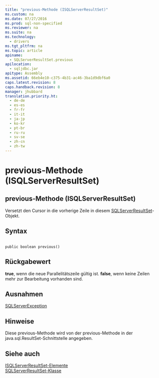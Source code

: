 ```yaml
---
title: "previous-Methode (ISQLServerResultSet)"
ms.custom: na
ms.date: 07/27/2016
ms.prod: sql-non-specified
ms.reviewer: na
ms.suite: na
ms.technology: 
  - drivers
ms.tgt_pltfrm: na
ms.topic: article
apiname: 
  - SQLServerResultSet.previous
apilocation: 
  - sqljdbc.jar
apitype: Assembly
ms.assetid: 66eb4e10-c375-4b31-ac46-3ba1d9dbf6a0
caps.latest.revision: 8
caps.handback.revision: 8
manager: jhubbard
translation.priority.ht: 
  - de-de
  - es-es
  - fr-fr
  - it-it
  - ja-jp
  - ko-kr
  - pt-br
  - ru-ru
  - sv-se
  - zh-cn
  - zh-tw
---
```

# previous-Methode (ISQLServerResultSet)
    
## previous\-Methode \(ISQLServerResultSet\)  
 Versetzt den Cursor in die vorherige Zeile in diesem [SQLServerResultSet](../content/SQLServerResultSet-Class.md)\-Objekt.  
  
## Syntax  
  
```  
  
public boolean previous()  
```  
  
## Rückgabewert  
 **true**, wenn die neue Parallelitätszeile gültig ist. **false**, wenn keine Zeilen mehr zur Bearbeitung vorhanden sind.  
  
## Ausnahmen  
 [SQLServerException](../content/SQLServerException-Class.md)  
  
## Hinweise  
 Diese previous\-Methode wird von der previous\-Methode in der java.sql.ResultSet\-Schnittstelle angegeben.  
  
## Siehe auch  
 [ISQLServerResultSet-Elemente](../content/SQLServerResultSet-Members.md)   
 [SQLServerResultSet-Klasse](../content/SQLServerResultSet-Class.md)  
  
  